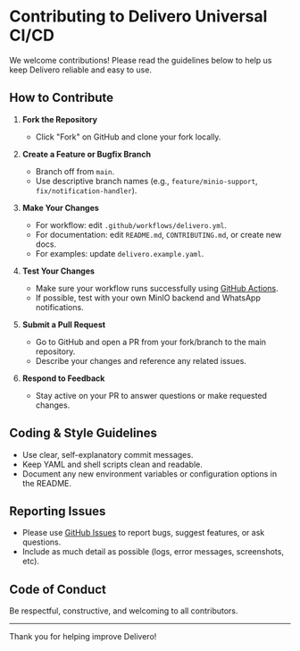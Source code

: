 # Contributing to Delivero Universal CI/CD

We welcome contributions! Please read the guidelines below to help us keep Delivero reliable and easy to use.

## How to Contribute

1. **Fork the Repository**
   - Click "Fork" on GitHub and clone your fork locally.

2. **Create a Feature or Bugfix Branch**
   - Branch off from `main`.
   - Use descriptive branch names (e.g., `feature/minio-support`, `fix/notification-handler`).

3. **Make Your Changes**
   - For workflow: edit `.github/workflows/delivero.yml`.
   - For documentation: edit `README.md`, `CONTRIBUTING.md`, or create new docs.
   - For examples: update `delivero.example.yaml`.

4. **Test Your Changes**
   - Make sure your workflow runs successfully using [GitHub Actions](https://github.com/features/actions).
   - If possible, test with your own MinIO backend and WhatsApp notifications.

5. **Submit a Pull Request**
   - Go to GitHub and open a PR from your fork/branch to the main repository.
   - Describe your changes and reference any related issues.

6. **Respond to Feedback**
   - Stay active on your PR to answer questions or make requested changes.

## Coding & Style Guidelines

- Use clear, self-explanatory commit messages.
- Keep YAML and shell scripts clean and readable.
- Document any new environment variables or configuration options in the README.

## Reporting Issues

- Please use [GitHub Issues](../../issues) to report bugs, suggest features, or ask questions.
- Include as much detail as possible (logs, error messages, screenshots, etc).

## Code of Conduct

Be respectful, constructive, and welcoming to all contributors.

---

Thank you for helping improve Delivero!